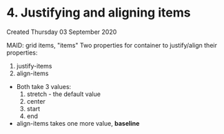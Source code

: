 # 4. Justifying and aligning items
Created Thursday 03 September 2020

MAID: grid items, "items"
Two properties for container to justify/align their properties:

1. justify-items
2. align-items


* Both take 3 values:
	1. stretch - the default value
	2. center
	3. start
	4. end
* align-items takes one more value, **baseline**


